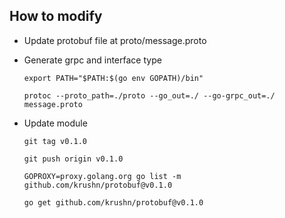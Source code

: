 ## How to modify 

- Update protobuf file at proto/message.proto

- Generate grpc and interface type 

    `export PATH="$PATH:$(go env GOPATH)/bin"`

    `protoc --proto_path=./proto --go_out=./ --go-grpc_out=./  message.proto`

- Update module 

    `git tag v0.1.0`

    `git push origin v0.1.0`

    `GOPROXY=proxy.golang.org go list -m github.com/krushn/protobuf@v0.1.0`

    `go get github.com/krushn/protobuf@v0.1.0`

